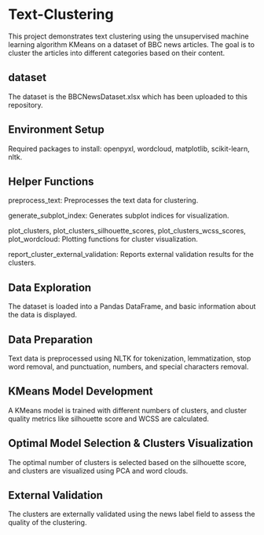 # Text-Clustering
This project demonstrates text clustering using the unsupervised machine learning algorithm KMeans on a dataset of BBC news articles. The goal is to cluster the articles into different categories based on their content.

## dataset
The dataset is the BBCNewsDataset.xlsx which has been uploaded to this repository.

## Environment Setup
Required packages to install: openpyxl, wordcloud, matplotlib, scikit-learn, nltk.

## Helper Functions
preprocess_text: Preprocesses the text data for clustering.

generate_subplot_index: Generates subplot indices for visualization.

plot_clusters, plot_clusters_silhouette_scores, plot_clusters_wcss_scores, plot_wordcloud: Plotting functions for cluster visualization.

report_cluster_external_validation: Reports external validation results for the clusters.

## Data Exploration
The dataset is loaded into a Pandas DataFrame, and basic information about the data is displayed.

## Data Preparation
Text data is preprocessed using NLTK for tokenization, lemmatization, stop word removal, and punctuation, numbers, and special characters removal.

## KMeans Model Development
A KMeans model is trained with different numbers of clusters, and cluster quality metrics like silhouette score and WCSS are calculated.

## Optimal Model Selection & Clusters Visualization
The optimal number of clusters is selected based on the silhouette score, and clusters are visualized using PCA and word clouds.

## External Validation
The clusters are externally validated using the news label field to assess the quality of the clustering.

